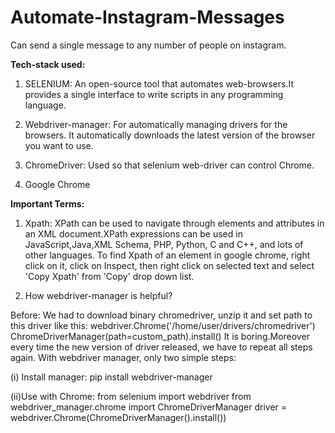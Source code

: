 # Automate-Instagram-Messages
Can send a single message to any number of people on instagram.

**Tech-stack used:**

1. SELENIUM: An open-source tool that automates web-browsers.It provides a single interface to write scripts in any programming language. 

2. Webdriver-manager: For automatically managing drivers for the browsers. It automatically downloads the latest version of the browser you want to use.

3. ChromeDriver: Used so that selenium web-driver can control Chrome.

4. Google Chrome

**Important Terms:**

1. Xpath: XPath can be used to navigate through elements and attributes in an XML document.XPath expressions can be used in JavaScript,Java,XML Schema, PHP, Python, C and C++,    and lots of other languages. 
 To find Xpath of an element in google chrome, right click on it, click on Inspect, then right click on selected text and select 'Copy Xpath' from 'Copy' drop down list.

2. How webdriver-manager is helpful?

  Before: We had to download binary chromedriver, unzip it and set path to this driver like this:
  webdriver.Chrome('/home/user/drivers/chromedriver')
  ChromeDriverManager(path=custom_path).install()
  It is boring.Moreover every time the new version of driver released, we have to repeat all steps again.
  With webdriver manager, only two simple steps:

   (i) Install manager:
    pip install webdriver-manager

   (ii)Use with Chrome:
    from selenium import webdriver
    from webdriver_manager.chrome import ChromeDriverManager
    driver = webdriver.Chrome(ChromeDriverManager().install())
 




